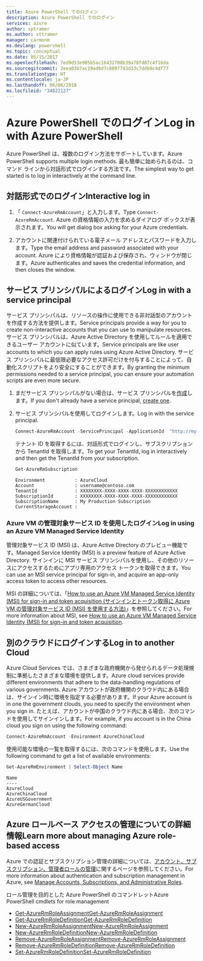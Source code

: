 ```yaml
---
title: Azure PowerShell でのログイン
description: Azure PowerShell でのログイン
services: azure
author: sptramer
ms.author: sttramer
manager: carmonm
ms.devlang: powershell
ms.topic: conceptual
ms.date: 05/15/2017
ms.openlocfilehash: 7ed9d53e905b5ac16432700b39a70fd07c4f16da
ms.sourcegitcommit: 2eea03b7ac19ad6d7c8097743d33c7ddb9c4df77
ms.translationtype: HT
ms.contentlocale: ja-JP
ms.lasthandoff: 06/06/2018
ms.locfileid: "34822127"
---
```

# <a name="log-in-with-azure-powershell"></a><span data-ttu-id="0848e-103">Azure PowerShell でのログイン</span><span class="sxs-lookup"><span data-stu-id="0848e-103">Log in with Azure PowerShell</span></span>

<span data-ttu-id="0848e-104">Azure PowerShell は、複数のログイン方法をサポートしています。</span><span class="sxs-lookup"><span data-stu-id="0848e-104">Azure PowerShell supports multiple login methods.</span></span> <span data-ttu-id="0848e-105">最も簡単に始められるのは、コマンド ラインから対話形式でログインする方法です。</span><span class="sxs-lookup"><span data-stu-id="0848e-105">The simplest way to get started is to log in interactively at the command line.</span></span>

## <a name="interactive-log-in"></a><span data-ttu-id="0848e-106">対話形式でのログイン</span><span class="sxs-lookup"><span data-stu-id="0848e-106">Interactive log in</span></span>

1. <span data-ttu-id="0848e-107">「 `Connect-AzureRmAccount`」と入力します。</span><span class="sxs-lookup"><span data-stu-id="0848e-107">Type `Connect-AzureRmAccount`.</span></span> <span data-ttu-id="0848e-108">Azure の資格情報の入力を求めるダイアログ ボックスが表示されます。</span><span class="sxs-lookup"><span data-stu-id="0848e-108">You will get dialog box asking for your Azure credentials.</span></span>

2. <span data-ttu-id="0848e-109">アカウントに関連付けられている電子メール アドレスとパスワードを入力します。</span><span class="sxs-lookup"><span data-stu-id="0848e-109">Type the email address and password associated with your account.</span></span> <span data-ttu-id="0848e-110">Azure により資格情報が認証および保存され、ウィンドウが閉じます。</span><span class="sxs-lookup"><span data-stu-id="0848e-110">Azure authenticates and saves the credential information, and then closes the window.</span></span>

## <a name="log-in-with-a-service-principal"></a><span data-ttu-id="0848e-111">サービス プリンシパルによるログイン</span><span class="sxs-lookup"><span data-stu-id="0848e-111">Log in with a service principal</span></span>

<span data-ttu-id="0848e-112">サービス プリンシパルは、リソースの操作に使用できる非対話型のアカウントを作成する方法を提供します。</span><span class="sxs-lookup"><span data-stu-id="0848e-112">Service principals provide a way for you to create non-interactive accounts that you can use to manipulate resources.</span></span> <span data-ttu-id="0848e-113">サービス プリンシパルは、Azure Active Directory を使用してルールを適用できるユーザー アカウントに似ています。</span><span class="sxs-lookup"><span data-stu-id="0848e-113">Service principals are like user accounts to which you can apply rules using Azure Active Directory.</span></span> <span data-ttu-id="0848e-114">サービス プリンシパルに最低限必要なアクセス許可だけを付与することによって、自動化スクリプトをより安全にすることができます。</span><span class="sxs-lookup"><span data-stu-id="0848e-114">By granting the minimum permissions needed to a service principal, you can ensure your automation scripts are even more secure.</span></span>

1. <span data-ttu-id="0848e-115">まだサービス プリンシパルがない場合は、サービス プリンシパルを[作成](create-azure-service-principal-azureps.md)します。</span><span class="sxs-lookup"><span data-stu-id="0848e-115">If you don't already have a service principal, [create one](create-azure-service-principal-azureps.md).</span></span>

2. <span data-ttu-id="0848e-116">サービス プリンシパルを使用してログインします。</span><span class="sxs-lookup"><span data-stu-id="0848e-116">Log in with the service principal.</span></span>

    ```powershell
    Connect-AzureRmAccount -ServicePrincipal -ApplicationId  "http://my-app" -Credential $pscredential -TenantId $tenantid
    ```

    <span data-ttu-id="0848e-117">テナント ID を取得するには、対話形式でログインし、サブスクリプションから TenantId を取得します。</span><span class="sxs-lookup"><span data-stu-id="0848e-117">To get your TenantId, log in interactively and then get the TenantId from your subscription.</span></span>

    ```powershell
    Get-AzureRmSubscription
    ```

    ```
    Environment           : AzureCloud
    Account               : username@contoso.com
    TenantId              : XXXXXXXX-XXXX-XXXX-XXXX-XXXXXXXXXXXX
    SubscriptionId        : XXXXXXXX-XXXX-XXXX-XXXX-XXXXXXXXXXXX
    SubscriptionName      : My Production Subscription
    CurrentStorageAccount :
    ```

### <a name="log-in-using-an-azure-vm-managed-service-identity"></a><span data-ttu-id="0848e-118">Azure VM の管理対象サービス ID を使用したログイン</span><span class="sxs-lookup"><span data-stu-id="0848e-118">Log in using an Azure VM Managed Service Identity</span></span>

<span data-ttu-id="0848e-119">管理対象サービス ID (MSI) は、Azure Active Directory のプレビュー機能です。</span><span class="sxs-lookup"><span data-stu-id="0848e-119">Managed Service Identity (MSI) is a preview feature of Azure Active Directory.</span></span> <span data-ttu-id="0848e-120">サインインに MSI サービス プリンシパルを使用し、その他のリソースにアクセスするためにアプリ専用のアクセス トークンを取得できます。</span><span class="sxs-lookup"><span data-stu-id="0848e-120">You can use an MSI service principal for sign-in, and acquire an app-only access token to access other resources.</span></span>

<span data-ttu-id="0848e-121">MSI の詳細については、「[How to use an Azure VM Managed Service Identity (MSI) for sign-in and token acquisition (サインインとトークン取得に Azure VM の管理対象サービス ID (MSI) を使用する方法)](/azure/active-directory/msi-how-to-get-access-token-using-msi)」を参照してください。</span><span class="sxs-lookup"><span data-stu-id="0848e-121">For more information about MSI, see [How to use an Azure VM Managed Service Identity (MSI) for sign-in and token acquisition](/azure/active-directory/msi-how-to-get-access-token-using-msi).</span></span>

## <a name="log-in-to-another-cloud"></a><span data-ttu-id="0848e-122">別のクラウドにログインする</span><span class="sxs-lookup"><span data-stu-id="0848e-122">Log in to another Cloud</span></span>

<span data-ttu-id="0848e-123">Azure Cloud Services では、さまざまな政府機関から発せられるデータ処理規制に準拠したさまざまな環境を提供します。</span><span class="sxs-lookup"><span data-stu-id="0848e-123">Azure cloud services provide different environments that adhere to the data-handling regulations of various governments.</span></span> <span data-ttu-id="0848e-124">Azure アカウントが政府機関のクラウド内にある場合は、サインイン時に環境を指定する必要があります。</span><span class="sxs-lookup"><span data-stu-id="0848e-124">If your Azure account is in one the government clouds, you need to specify the environment when you sign in.</span></span> <span data-ttu-id="0848e-125">たとえば、アカウントが中国のクラウド内にある場合、次のコマンドを使用してサインインします。</span><span class="sxs-lookup"><span data-stu-id="0848e-125">For example, if you account is in the China cloud you sign on using the following command:</span></span>

```powershell
Connect-AzureRmAccount -Environment AzureChinaCloud
```

<span data-ttu-id="0848e-126">使用可能な環境の一覧を取得するには、次のコマンドを使用します。</span><span class="sxs-lookup"><span data-stu-id="0848e-126">Use the following command to get a list of available environments:</span></span>

```powershell
Get-AzureRmEnvironment | Select-Object Name
```

```
Name
----
AzureCloud
AzureChinaCloud
AzureUSGovernment
AzureGermanCloud
```

## <a name="learn-more-about-managing-azure-role-based-access"></a><span data-ttu-id="0848e-127">Azure ロールベース アクセスの管理についての詳細情報</span><span class="sxs-lookup"><span data-stu-id="0848e-127">Learn more about managing Azure role-based access</span></span>

<span data-ttu-id="0848e-128">Azure での認証とサブスクリプション管理の詳細については、[アカウント、サブスクリプション、管理者ロールの管理](/azure/active-directory/role-based-access-control-configure)に関するページを参照してください。</span><span class="sxs-lookup"><span data-stu-id="0848e-128">For more information about authentication and subscription management in Azure, see [Manage Accounts, Subscriptions, and Administrative Roles](/azure/active-directory/role-based-access-control-configure).</span></span>

<span data-ttu-id="0848e-129">ロール管理を目的とした Azure PowerShell のコマンドレット</span><span class="sxs-lookup"><span data-stu-id="0848e-129">Azure PowerShell cmdlets for role management</span></span>

* [<span data-ttu-id="0848e-130">Get-AzureRmRoleAssignment</span><span class="sxs-lookup"><span data-stu-id="0848e-130">Get-AzureRmRoleAssignment</span></span>](/powershell/module/AzureRM.Resources/Get-AzureRmRoleAssignment)
* [<span data-ttu-id="0848e-131">Get-AzureRmRoleDefinition</span><span class="sxs-lookup"><span data-stu-id="0848e-131">Get-AzureRmRoleDefinition</span></span>](/powershell/module/AzureRM.Resources/Get-AzureRmRoleDefinition)
* [<span data-ttu-id="0848e-132">New-AzureRmRoleAssignment</span><span class="sxs-lookup"><span data-stu-id="0848e-132">New-AzureRmRoleAssignment</span></span>](/powershell/module/AzureRM.Resources/New-AzureRmRoleAssignment)
* [<span data-ttu-id="0848e-133">New-AzureRmRoleDefinition</span><span class="sxs-lookup"><span data-stu-id="0848e-133">New-AzureRmRoleDefinition</span></span>](/powershell/module/AzureRM.Resources/New-AzureRmRoleDefinition)
* [<span data-ttu-id="0848e-134">Remove-AzureRmRoleAssignment</span><span class="sxs-lookup"><span data-stu-id="0848e-134">Remove-AzureRmRoleAssignment</span></span>](/powershell/module/AzureRM.Resources/Remove-AzureRmRoleAssignment)
* [<span data-ttu-id="0848e-135">Remove-AzureRmRoleDefinition</span><span class="sxs-lookup"><span data-stu-id="0848e-135">Remove-AzureRmRoleDefinition</span></span>](/powershell/module/AzureRM.Resources/Remove-AzureRmRoleDefinition)
* [<span data-ttu-id="0848e-136">Set-AzureRmRoleDefinition</span><span class="sxs-lookup"><span data-stu-id="0848e-136">Set-AzureRmRoleDefinition</span></span>](/powershell/moduel/AzureRM.Resources/Set-AzureRmRoleDefinition)

